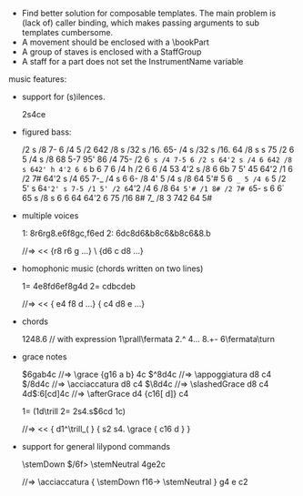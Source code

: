 - Find better solution for composable templates. The main problem is (lack of) caller binding, which makes passing arguments to sub templates cumbersome.
- A movement should be enclosed with a \bookPart
- A group of staves is enclosed with a StaffGroup
- A staff for a part does not set the InstrumentName variable

music features:
- support for (s)ilences.

  2s4ce

- figured bass:

  /2 s /8 7- 6 /4 5
  /2 642 /8 s /32 s /16. 65- /4 s
  /32 s /16. 64 /8 s s 75 /2 6
  5 /4 s /8 68 5-7
  95' 86 /4 75- /2 6`
  s /4 7-5 6
  /2 s 64'2
  s /4 6 642
  /8 s 642' h 4'2 6 6` b 6
  7 6 /4 h /2 6
  6 /4 53 4'2
  s /8 6 6b 7 5' 45 64'2
  /1 6
  /2 7# 64'2
  s /4 65 7-_
  /4 s 6 6- /8 4' 5
  /4 s /8 64 5'# 5 6` _ 5
  /4 6` 5 /2 5'
  s 6`4'2'
  s 7-5
  /1 5'
  /2 6`4'2 /4 6 /8 6`4 5'#
  /1 8#
  /2 7# 6`5-
  s 6
  6` 65 
  s /8 s 6 6 64
  64'2 6 75 /16 8# 7_ /8 3 742 64 5#

- multiple voices

  1: 8r6rg8.e6f8gc,f6ed
  2: 6dc8d6&b8c6&b8c6&8.b
  
  //=>
  <<
    {r8 r6 g ...}
    \\
    {d6 c d8 ...}
  >>
  
- homophonic music (chords written on two lines)

  1= 4e8fd6ef8g4d
  2= cdbcdeb
  
  //=> 
    <<
      { e4 f8 d ...}
      { c4 d8 e ...}
    >>

- chords

  1<ace>2<ace>4<face>8.<ac>6<gce>
  // with expression
  1<ace>\prall\fermata 2<ace>.^ 4<face>... 8.<ac>\+\- 6<gce>\fermata\turn

- grace notes

  $6gab4c //=> \grace {g16 a b} 4c
  $^8d4c //=> \appoggiatura d8 c4
  $/8d4c //=> \acciaccatura d8 c4
  $\8d4c //=> \slashedGrace d8 c4
  4d$:6[cd]4c //=> \afterGrace d4 {c16[ d]} c4
  
  1= (1d\trill
  2= 2s4.s$6cd
  1c)
  
  //=> 
    <<
      { d1^\trill_( }
      { s2 s4. \grace { c16 d } }
    >>

- support for general lilypond commands

  \stemDown $/6f\> \stemNeutral 4ge2c
  
  //=> 
    \acciaccatura {
      \stemDown
      f16->
      \stemNeutral
    }
    g4 e c2
